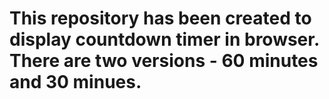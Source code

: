 # This repository has been created to display countdown timer in browser. There are two versions - 60 minutes and 30 minues.
